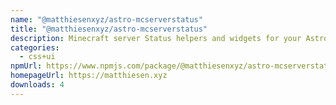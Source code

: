 ```yaml
---
name: "@matthiesenxyz/astro-mcserverstatus"
title: "@matthiesenxyz/astro-mcserverstatus"
description: Minecraft server Status helpers and widgets for your Astro site
categories:
  - css+ui
npmUrl: https://www.npmjs.com/package/@matthiesenxyz/astro-mcserverstatus
homepageUrl: https://matthiesen.xyz
downloads: 4
---
```


